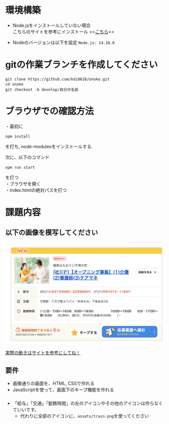 # 環境構築
* Node.jsをインストールしていない場合  
こちらのサイトを参考にインストール >>[こちら](https://qiita.com/mame_daifuku/items/373daf5f49ee585ea498)<<  

* Nodeのバージョンは以下を設定
`Node.js: 14.16.0`

# gitの作業ブランチを作成してください
```
git clone https://github.com/kdi0618/onoke.git
cd onoke
git checkout -b develop/自分の名前
```

# ブラウザでの確認方法
・最初に
```
npm install
```
を打ち, node-modulesをインストールする.  

次に、以下のコマンド
```
npm run start
```
を打つ  
・ブラウザを開く  
・index.htmlの絶対パスを打つ

# 課題内容
## 以下の画像を模写してください  
![](./assets/practice.png)  

[実際の動きはサイトを参考にしてね！](https://townwork.net/joSrchRsltList/?ac=041&slc=0113&suc=01&svos=SCP01030101Salary0113)

## 要件
* 画像通りの画面を、HTML, CSSで作れる
* JavaScriptを使って、画面下のキープ機能を作れる

### 
* 「給与」「交通」「勤務時間」の左のアイコンやその他のアイコンは作らなくていいです。  
  * 代わりに全部のアイコンに、`assets/train.png`を使ってください